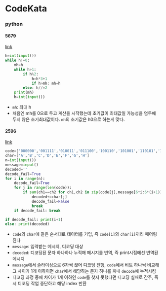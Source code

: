 # CodeKata
### python
#### 5679
[link](https://www.acmicpc.net/problem/5679)
```python
h=int(input())
while h!=0:
    mh=h
    while h>1:
        if h%2:
            h=h*3+1
            if h>mh: mh=h
        else: h//=2
    print(mh)
    h=int(input())
```
- `mh`: 최대 h
- 처음엔 mh를 0으로 두고 계산을 시작했는데 초기값이 최대값일 가능성을 염두에 두지 않은 초기최대값이다. `mh`의 초기값은 h0으로 하는게 맞다. 

#### 2596
[link](https://www.acmicpc.net/problem/2596)
```python
code=['000000','001111','010011','011100','100110','101001','110101','111010']
char=['A','B','C','D','E','F','G','H']
n=int(input())
message=input()
decoded=''
decode_fail=True
for i in range(n):
    decode_fail=True
    for j in range(len(code)):
        if sum(ch1==ch2 for ch1,ch2 in zip(code[j],message[6*i:6*(i+1)]))>=5:
            decoded+=char[j]
            decode_fail=False
            break
    if decode_fail: break

if decode_fail: print(i+1)
else: print(decoded)
```
- `code`와 `char`에 같은 순서대로 데이터를 기입, 즉 `code[i]`와 `char[i]`끼리 페어링된다
- `message`: 입력받는 메시지, 디코딩 대상
- `decoded`: 디코딩된 문자 하나하나 누적해 메시지를 번역, 즉 print시점에선 번역된 메시지
- `message`에서 슬라이싱으로 6자씩 끊어 디코딩 진행, `code`에서 비트 하나씩 비교해 그 차이가 1개 이하이면 `char`에서 해당하는 문자 하나를 꺼내 `decode`에 누적시킴
- 디코딩 과정 중에 차이가 1개 이하인 `code`를 찾지 못했다면 디코딩 실패로 간주, 즉시 디코딩 작업 중단하고 해당 index 반환

